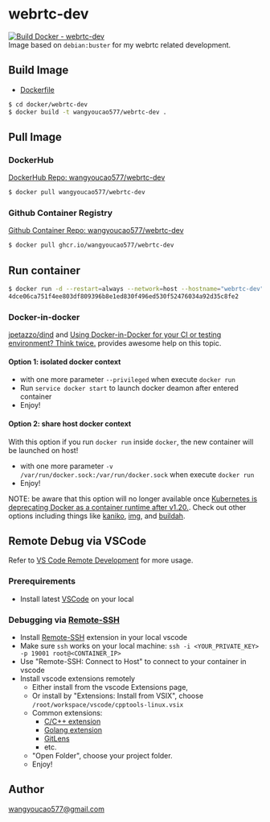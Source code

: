# webrtc-dev
[![Build Docker - webrtc-dev](https://github.com/wangyoucao577/containers/actions/workflows/autobuild-webrtc-dev.yml/badge.svg)](https://github.com/wangyoucao577/containers/actions/workflows/autobuild-webrtc-dev.yml)     
Image based on `debian:buster` for my webrtc related development.     

## Build Image
- [Dockerfile](./Dockerfile)

```bash
$ cd docker/webrtc-dev
$ docker build -t wangyoucao577/webrtc-dev .  
```

## Pull Image 
### DockerHub
[DockerHub Repo: wangyoucao577/webrtc-dev](https://hub.docker.com/r/wangyoucao577/webrtc-dev)    
```bash
$ docker pull wangyoucao577/webrtc-dev
```

### Github Container Registry
[Github Container Repo: wangyoucao577/webrtc-dev](https://github.com/users/wangyoucao577/packages/container/package/webrtc-dev)
```bash
$ docker pull ghcr.io/wangyoucao577/webrtc-dev
```


## Run container

```bash
$ docker run -d --restart=always --network=host --hostname="webrtc-dev" --cap-add=ALL --security-opt seccomp=unconfined --privileged wangyoucao577/webrtc-dev
4dce06ca751f4ee803df809396b8e1ed830f496ed530f52476034a92d35c8fe2
```
### Docker-in-docker
[jpetazzo/dind](https://github.com/jpetazzo/dind) and [Using Docker-in-Docker for your CI or testing environment? Think twice.](http://jpetazzo.github.io/2015/09/03/do-not-use-docker-in-docker-for-ci/) provides awesome help on this topic.    

#### Option 1: isolated docker context

- with one more parameter `--privileged` when execute `docker run`
- Run `service docker start` to launch docker deamon after entered container 
- Enjoy! 

#### Option 2: share host docker context
With this option if you run `docker run` inside `docker`, the new container will be launched on host!    

- with one more parameter `-v /var/run/docker.sock:/var/run/docker.sock` when execute `docker run`
- Enjoy!    

NOTE: be aware that this option will no longer available once [Kubernetes is deprecating Docker as a container runtime after v1.20.](https://kubernetes.io/blog/2020/12/02/dont-panic-kubernetes-and-docker/). Check out other options including things like [kaniko](https://github.com/GoogleContainerTools/kaniko), [img](https://github.com/genuinetools/img), and [buildah](https://github.com/containers/buildah).     



## Remote Debug via VSCode
Refer to [VS Code Remote Development](https://code.visualstudio.com/docs/remote/remote-overview) for more usage.    

### Prerequirements

- Install latest [VSCode](https://code.visualstudio.com/) on your local 

### Debugging via [Remote-SSH](https://marketplace.visualstudio.com/items?itemName=ms-vscode-remote.remote-ssh)

- Install [Remote-SSH](https://marketplace.visualstudio.com/items?itemName=ms-vscode-remote.remote-ssh) extension in your local vscode 
- Make sure `ssh` works on your local machine: `ssh -i <YOUR_PRIVATE_KEY> -p 19001 root@<CONTAINER_IP>`
- Use "Remote-SSH: Connect to Host" to connect to your container in vscode
- Install vscode extensions remotely
  - Either install from the vscode Extensions page, 
  - Or install by "Extensions: Install from VSIX", choose `/root/workspace/vscode/cpptools-linux.vsix`
  - Common extensions:    
    - [C/C++ extension](https://marketplace.visualstudio.com/items?itemName=ms-vscode.cpptools)   
    - [Golang extension](https://marketplace.visualstudio.com/items?itemName=golang.go)
    - [GitLens](https://marketplace.visualstudio.com/items?itemName=eamodio.gitlens)
    - etc.    
  - "Open Folder", choose your project folder.    
  - Enjoy!    

## Author
wangyoucao577@gmail.com
